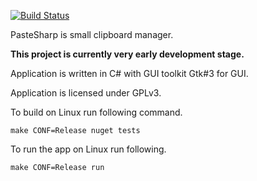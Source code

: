 [![Build Status](https://travis-ci.org/hluk/PasteSharp.svg?branch=master)](https://travis-ci.org/hluk/PasteSharp)

PasteSharp is small clipboard manager.

**This project is currently very early development stage.**

Application is written in C# with GUI toolkit Gtk#3 for GUI.

Application is licensed under GPLv3.

To build on Linux run following command.

    make CONF=Release nuget tests

To run the app on Linux run following.

    make CONF=Release run

